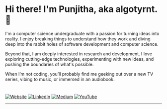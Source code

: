 # Hi there! I'm Punjitha, aka algotyrnt. 👋

I'm a computer science undergraduate with a passion for turning ideas into reality. I enjoy breaking things to understand how they work and diving deep into the rabbit holes of software development and computer science.

Beyond that, I am deeply interested in research and development. I love exploring cutting-edge technologies, experimenting with new ideas, and pushing the boundaries of what's possible.

When I’m not coding, you’ll probably find me geeking out over a new TV series, vibing to music, or immersed in an audiobook. 
#
[![Website](https://img.shields.io/badge/Website-000000?logo=google-chrome&logoColor=white)](https://tyrnt.co)  [![LinkedIn](https://img.shields.io/badge/LinkedIn-%230077B5.svg?logo=linkedin&logoColor=white)](https://linkedin.com/in/punjitha) [![Medium](https://img.shields.io/badge/Medium-12100E?logo=medium&logoColor=white)](https://medium.com/@tyrnt) [![YouTube](https://img.shields.io/badge/YouTube-%23FF0000.svg?logo=YouTube&logoColor=white)](https://youtube.com/@algotyrnt) 

---

<!---
algotyrnt/algotyrnt is a ✨ special ✨ repository because its `README.md` (this file) appears on your GitHub profile.
You can click the Preview link to take a look at your changes.
--->
